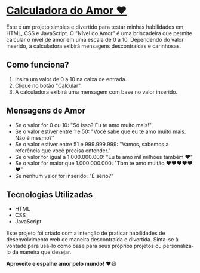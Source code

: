 # [Calculadora do Amor ❤️](https://adjcds.github.io/niveldeamor/home.html)

Este é um projeto simples e divertido para testar minhas habilidades em HTML, CSS e JavaScript. O "Nível do Amor" é uma brincadeira que permite calcular o nível de amor em uma escala de 0 a 10. Dependendo do valor inserido, a calculadora exibirá mensagens descontraídas e carinhosas.

## Como funciona?

1. Insira um valor de 0 a 10 na caixa de entrada.
2. Clique no botão "Calcular".
3. A calculadora exibirá uma mensagem com base no valor inserido.

## Mensagens de Amor

- Se o valor for 0 ou 10: "Só isso? Eu te amo muito mais!"
- Se o valor estiver entre 1 e 50: "Você sabe que eu te amo muito mais. Não é mesmo?"
- Se o valor estiver entre 51 e 999.999.999: "Vamos, sabemos a referência que você precisa entender."
- Se o valor for igual a 1.000.000.000: "Eu te amo mil milhões também ❤️"
- Se o valor for maior que 1.000.000.000: "Tbm te amo muitão ❤️❤️❤️❤️❤️❤️"
- Se nenhum valor for inserido: "É sério?"

## Tecnologias Utilizadas

- HTML
- CSS
- JavaScript

Este projeto foi criado com a intenção de praticar habilidades de desenvolvimento web de maneira descontraída e divertida. Sinta-se à vontade para usá-lo como base para seus próprios projetos ou personalizá-lo da maneira que desejar.

**Aproveite e espalhe amor pelo mundo!** ❤️😄
